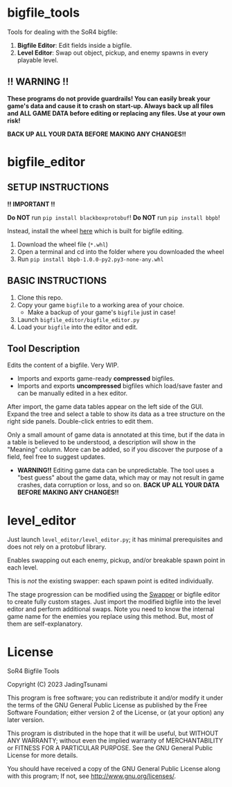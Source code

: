 # bigfile_tools

Tools for dealing with the SoR4 bigfile:

1. **Bigfile Editor**: Edit fields inside a bigfile.
2. **Level Editor**: Swap out object, pickup, and enemy spawns in every playable level.

## !! WARNING !!

**These programs do not provide guardrails! You can easily break your game's data and cause it to crash on start-up. Always back up all files and ALL GAME DATA before editing or replacing any files. Use at your own risk!**

 **BACK UP ALL YOUR DATA BEFORE MAKING ANY CHANGES!!**

# bigfile_editor

## SETUP INSTRUCTIONS

**!! IMPORTANT !!**

**Do NOT** run `pip install blackboxprotobuf`!
**Do NOT** run `pip install bbpb`!

Instead, install the wheel [here](https://github.com/JadingTsunami/blackboxprotobuf/releases/download/initial_release/bbpb-1.0.0-py2.py3-none-any.whl) which is built for bigfile editing.

1. Download the wheel file (`*.whl`)
1. Open a terminal and cd into the folder where you downloaded the wheel
1. Run `pip install bbpb-1.0.0-py2.py3-none-any.whl`

## BASIC INSTRUCTIONS

1. Clone this repo.
2. Copy your game `bigfile` to a working area of your choice.
    * Make a backup of your game's `bigfile` just in case!
3. Launch `bigfile_editor/bigfile_editor.py`
4. Load your `bigfile` into the editor and edit.

## Tool Description

Edits the content of a bigfile. Very WIP.

* Imports and exports game-ready **compressed** bigfiles.
* Imports and exports **uncompressed** bigfiles which load/save faster and can be manually edited in a hex editor.

After import, the game data tables appear on the left side of the GUI. Expand the tree and select a table to show its data as a tree structure on the right side panels. Double-click entries to edit them.

Only a small amount of game data is annotated at this time, but if the data in a table is believed to be understood, a description will show in the "Meaning" column. More can be added, so if you discover the purpose of a field, feel free to suggest updates.

* **WARNING!!** Editing game data can be unpredictable. The tool uses a "best guess" about the game data, which may or may not result in game crashes, data corruption or loss, and so on. **BACK UP ALL YOUR DATA BEFORE MAKING ANY CHANGES!!**

# level_editor

Just launch `level_editor/level_editor.py`; it has minimal prerequisites and does not rely on a protobuf library.

Enables swapping out each enemy, pickup, and/or breakable spawn point in each level.

This is *not* the existing swapper: each spawn point is edited individually.

The stage progression can be modified using the [Swapper](https://sourceforge.net/projects/sor4-character-swapper/) or bigfile editor to create fully custom stages. Just import the modified bigfile into the level editor and perform additional swaps. Note you need to know the internal game name for the enemies you replace using this method. But, most of them are self-explanatory.

# License

SoR4 Bigfile Tools

Copyright (C) 2023 JadingTsunami

This program is free software; you can redistribute it and/or
modify it under the terms of the GNU General Public License
as published by the Free Software Foundation; either version 2
of the License, or (at your option) any later version.

This program is distributed in the hope that it will be useful,
but WITHOUT ANY WARRANTY; without even the implied warranty of
MERCHANTABILITY or FITNESS FOR A PARTICULAR PURPOSE.  See the
GNU General Public License for more details.

You should have received a copy of the GNU General Public License
along with this program; If not, see <http://www.gnu.org/licenses/>.
